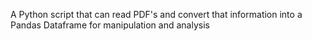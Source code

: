 A Python script that can read PDF's and convert that information into a Pandas Dataframe for manipulation and analysis
